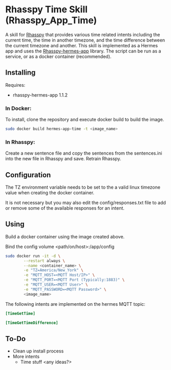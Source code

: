 # Rhasspy Time Skill (Rhasspy_App_Time)

A skill for [Rhasspy](https://github.com/rhasspy) that provides various time related intents including the current time, the time in another timezone, and the time difference between the current timezone and another. This skill is implemented as a Hermes app and uses the [Rhasspy-hermes-app](https://github.com/rhasspy/rhasspy-hermes-app) library. The script can be run as a service, or as a docker container (recommended). 

## Installing

Requires:
* rhasspy-hermes-app 1.1.2

### In Docker:
To install, clone the repository and execute docker build to build the image.

```bash
sudo docker build hermes-app-time -t <image_name>
```

### In Rhasspy:
Create a new sentence file and copy the sentences from the sentences.ini into the new file in Rhasspy and save. Retrain Rhasspy.

## Configuration

The TZ environment variable needs to be set to the a valid linux timezone value when creating the docker container.

It is not necessary but you may also edit the config/responses.txt file to add or remove some of the available responses for an intent.

## Using

Build a docker container using the image created above.

Bind the config volume <path/on/host>:/app/config

```bash
sudo docker run -it -d \
        --restart always \
        --name <container_name> \
        -e "TZ=America/New_York" \
        -e "MQTT_HOST=<MQTT Host/IP>" \
        -e "MQTT_PORT=<MQTT Port (Typically:1883)" \
        -e "MQTT_USER=<MQTT User>" \
        -e "MQTT_PASSWORD=<MQTT Password>" \
        <image_name>
```

The following intents are implemented on the hermes MQTT topic:

```ini
[TimeGetTime]

[TimeGetTimeDifference]
```

## To-Do

* Clean up install process
* More intents
  * Time stuff <any ideas?>